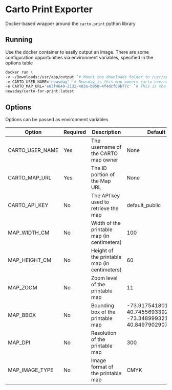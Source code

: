 # Carto Print Exporter

Docker-based wrapper around the `carto.print` python library

## Running

Use the docker container to easily output an image. There are some configuration opportunities via environment variables, specified in the options table

```bash
docker run \
-v ~/Downloads:/usr/app/output `# Mount the downloads folder to /usr/app/output to set image destination` \
-e CARTO_USER_NAME='newsday' `# Newsday is this map owners carto username` \
-e CARTO_MAP_URL='e63f4649-2132-403a-b950-4f4dcf89b77c' `# This is the map ID as specified in the embed code` \
newsday/carto-for-print:latest
```

## Options

Options can be passed as environment variables

| Option          | Required | Description                                  | Default                                                                       |
| --------------- | -------- | -------------------------------------------- | ----------------------------------------------------------------------------- |
| CARTO_USER_NAME | Yes      | The username of the CARTO map owner          | None                                                                          |
| CARTO_MAP_URL   | Yes      | The ID portion of the Map URL                | None                                                                          |
| CARTO_API_KEY   | No       | The API key used to retrieve the map         | default_public                                                                |
| MAP_WIDTH_CM    | No       | Width of the printable map (in centimeters)  | 100                                                                           |
| MAP_HEIGHT_CM   | No       | Height of the printable map (in centimeters) | 60                                                                            |
| MAP_ZOOM        | No       | Zoom level of the printable map              | 11                                                                            |
| MAP_BBOX        | No       | Bounding box of the printable map            | -73.91754180192949, 40.745569339272336, -73.34899932146074, 40.84979029075523 |
| MAP_DPI         | No       | Resolution of the printable map              | 300                                                                           |
| MAP_IMAGE_TYPE  | No       | Image format of the printable map            | CMYK                                                                          |
